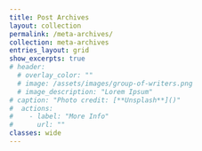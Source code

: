 ```yaml
---
title: Post Archives
layout: collection
permalink: /meta-archives/
collection: meta-archives
entries_layout: grid
show_excerpts: true
# header:
  # overlay_color: ""
  # image: /assets/images/group-of-writers.png
  # image_description: "Lorem Ipsum"
# caption: "Photo credit: [**Unsplash**]()"
#  actions:
#    - label: "More Info"
#      url: ""
classes: wide
---
```

